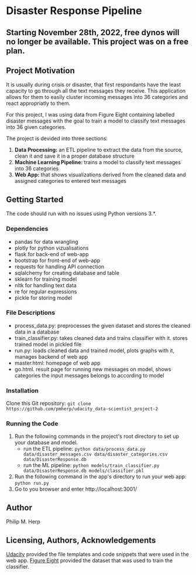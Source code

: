 # Disaster Response Pipeline

## Starting November 28th, 2022, free dynos will no longer be available. This project was on a free plan.

## Project Motivation
It is usually during crisis or disaster, that first respondants have the least capacity to go through all the text messages they receive. This application allows for them to easily cluster incoming messages into 36 categories and react appropriatly to them.

For this project, I was using data from Figure Eight containing labelled disaster messages with the goal to train a model to classify text messages into 36 given categories. 

The project is devided into three sections:
1. __Data Processing:__ an ETL pipeline to extract the data from the source, clean it and save it in a proper database structure
2. __Machine Learning Pipeline:__ trains a model to classify text messages into 36 categories
3. __Web App:__ that shows visualizations derived from the cleaned data and assigned categories to entered text messages

## Getting Started
The code should run with no issues using Python versions 3.*.

### Dependencies
- pandas for data wrangling
- plotly for python vizualisations
- flask for back-end of web-app
- bootstrap for front-end of web-app
- requests for handling API connection
- sqlalchemy for creating database and table
- sklearn for training model
- nltk for handling text data
- re for regular expressions
- pickle for storing model

### File Descriptions
- process_data.py: preprocesses the given dataset and stores the cleaned data in a database
- train_classifier.py: takes cleaned data and trains classifier with it. stores trained model in pickled file
- run.py: loads cleaned data and trained model, plots graphs with it, manages backend of web app
- master.html: homepage of web app
- go.html. result page for running new messages on model, shows categories the input messages belongs to according to model

### Installation
Clone this Git repository:
`git clone https://github.com/pmherp/udacity_data-scientist_project-2`

### Running the Code
1. Run the following commands in the project's root directory to set up your database and model.
    - run the ETL pipeline: 
    `python data/process_data.py data/disaster_messages.csv data/disaster_categories.csv data/DisasterResponse.db`
    - run the ML pipeline: 
    `python models/train_classifier.py data/DisasterResponse.db models/classifier.pkl`
2. Run the following command in the app's directory to run your web app: `python run.py`
3. Go to you browser and enter http://localhost:3001/

## Author
Philip M. Herp

## Licensing, Authors, Acknowledgements
[Udacity](https://www.udacity.com/) provided the file templates and code snippets that were used in the web app. 
[Figure Eight](https://appen.com/) provided the dataset that was used to train the classifier.
